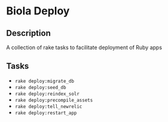 # Biola Deploy

## Description
A collection of rake tasks to facilitate deployment of Ruby apps

## Tasks

- `rake deploy:migrate_db`
- `rake deploy:seed_db`
- `rake deploy:reindex_solr`
- `rake deploy:precompile_assets`
- `rake deploy:tell_newrelic`
- `rake deploy:restart_app`
